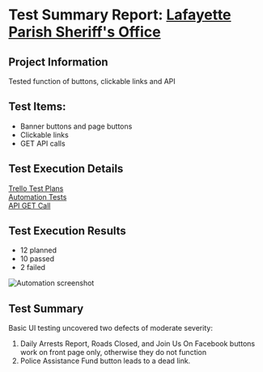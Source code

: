 # Test Summary Report: [Lafayette Parish Sheriff's Office](https://www.lafayettesheriff.com/)

## Project Information

Tested function of buttons, clickable links and API 

## Test Items:

* Banner buttons and page buttons
* Clickable links
* GET API calls

## Test Execution Details
[Trello Test Plans](https://trello.com/b/M1dppKQV/qa-capstone-test-plans#)<br>
[Automation Tests](https://github.com/atchafalaya/QA-Capstone/blob/master/LPSO.test.js)<br>
[API GET Call](https://www.google.com/maps/embed?pb=!1m18!1m12!1m3!1d3447.4904146924778!2d-92.02380658488067!3d30.223088481817605!2m3!1f0!2f0!3f0!3m2!1i1024!2i768!4f13.1!3m3!1m2!1s0x86249c8f469eb8c5%3A0xbf84d965049db938!2s316+W+Main+St%2C+Lafayette%2C+LA+70501!5e0!3m2!1sen!2sus!4v1533139655396)

## Test Execution Results
* 12 planned
* 10 passed
* 2 failed

![Automation screenshot](https://github.com/atchafalaya/QA-Capstone/tree/master/images/LPSO-automation-screenshot.png)

## Test Summary

Basic UI testing uncovered two defects of moderate severity: 
1.  Daily Arrests Report, Roads Closed, and Join Us On Facebook buttons work on front page only, otherwise they do not function
2.  Police Assistance Fund button leads to a dead link. 

